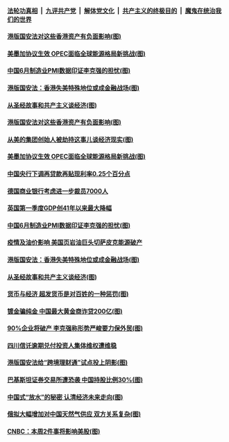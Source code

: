 ####  [法轮功真相](../../../../basic/blob/master/README.md?t=07020031) &nbsp;|&nbsp; [九评共产党](../../../../9ping.md/blob/master/README.md?t=07020031) &nbsp;|&nbsp; [解体党文化](../../../../jtdwh.md/blob/master/README.md?t=07020031)  &nbsp;|&nbsp; [共产主义的终极目的](../../../../gczydzjmd.md/blob/master/README.md?t=07020031) &nbsp;|&nbsp; [魔鬼在统治我们的世界](../../../../mgztzwmdsj.md/blob/master/README.md?t=07020031) 

#### [港版国安法对这些香港资产有负面影响(图)](../pages/p5/938357.md?t=07020031) 

#### [美墨加协议生效 OPEC面临全球能源格局新挑战(图)](../pages/p5/938340.md?t=07020031) 


#### [中国6月制造业PMI数据印证李克强的担忧(图)](../pages/p5/938245.md?t=07020031) 

#### [港版国安法：香港失美特殊地位或成金融战场(图)](../pages/p5/938230.md?t=07020031) 

#### [从圣经故事和共产主义谈经济(图)](../pages/p5/938133.md?t=07020031) 

#### [港版国安法对这些香港资产有负面影响(图)](../pages/p5/938357.md?t=07020031) 

#### [从美的集团创始人被劫持这事儿谈经济现实(图)](../pages/p5/938344.md?t=07020031) 

#### [美墨加协议生效 OPEC面临全球能源格局新挑战(图)](../pages/p5/938340.md?t=07020031) 


#### [中国央行下调再贷款再贴现利率0.25个百分点](../pages/p5/938264.md?t=07020031) 

#### [德国商业银行考虑进一步裁员7000人](../pages/p5/938262.md?t=07020031) 

#### [英国第一季度GDP创41年以来最大降幅](../pages/p5/938261.md?t=07020031) 

#### [中国6月制造业PMI数据印证李克强的担忧(图)](../pages/p5/938245.md?t=07020031) 

#### [疫情及油价影响 美国页岩油巨头切萨皮克能源破产](../pages/p5/938232.md?t=07020031) 

#### [港版国安法：香港失美特殊地位或成金融战场(图)](../pages/p5/938230.md?t=07020031) 

#### [从圣经故事和共产主义谈经济(图)](../pages/p5/938133.md?t=07020031) 

#### [货币与经济 超发货币是对百姓的一种惩罚(图)](../pages/p5/938130.md?t=07020031) 

#### [镀金骗纯金 中国最大黄金商诈贷200亿(图)](../pages/p5/938160.md?t=07020031) 

#### [90%企业将破产 李克强称形势严峻要力保外贸(图)](../pages/p5/938142.md?t=07020031) 

#### [四川信讬逾期兑付投资人集体维权遭维稳](../pages/p5/938159.md?t=07020031) 

#### [港版国安法给“跨境理财通”试点投上阴影(图)](../pages/p5/938156.md?t=07020031) 

#### [巴基斯坦证券交易所遭恐袭 中国持股比例30%(图)](../pages/p5/938118.md?t=07020031) 

#### [中国式“放水”的秘密 认清经济未来走向(图)](../pages/p5/938113.md?t=07020031) 

#### [俄拟大幅增加对中国天然气供应 双方关系复杂(图)](../pages/p5/938110.md?t=07020031) 

#### [CNBC：本周2件事将影响美股(图)](../pages/p5/938078.md?t=07020031) 

